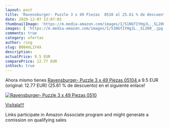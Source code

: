 ```yaml
---
layout: post
title: 'Ravensburger- Puzzle 3 x 49 Piezas  0510 al 25.61 % de descuento'
date: 2020-12-07 13:07:03
thumbnailImage: 'https://m.media-amazon.com/images/I/51NGfIYHgJL._SL200_.jpg'
images: [ 'https://m.media-amazon.com/images/I/51NGfIYHgJL._SL200_.jpg' ]
comments: true
category: ofertas
author: ring
slug: B084XL1Y4X
description:
actualPrice: 9.5 EUR
comparePrice: 12.77 EUR
inStock: true
---
```


Ahora mismo tienes [Ravensburger- Puzzle 3 x 49 Piezas  05104 ](https://www.amazon.es/dp/B084XL1Y4X/?tag=tolees-21) a 9.5 EUR (original: 12.77 EUR) (25.61 %  de descuento) en el siguiente enlace!

[![Ravensburger- Puzzle 3 x 49 Piezas  0510](https://m.media-amazon.com/images/I/51NGfIYHgJL._SL200_.jpg)](https://www.amazon.es/dp/B084XL1Y4X/?tag=tolees-21)

[Visítala!!!](https://www.amazon.es/dp/B084XL1Y4X/?tag=tolees-21)

Links participate in Amazon Associate program and might generate a comission on qualifying sales
